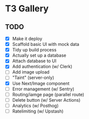 # T3 Gallery

## TODO

- [x] Make it deploy
- [x] Scaffold basic UI with mock data
- [x] Tidy up build process
- [x] Actually set up a database
- [x] Attach database to UI
- [x] Add authentication (w/ Clerk)
- [ ] Add image upload
- [ ] "Taint" (server-only)
- [x] Use Next/Image component
- [ ] Error management (w/ Sentry)
- [ ] Routing/iamge page (parallel route)
- [ ] Delete button (w/ Server Actions)
- [ ] Analytics (w/ Posthog)
- [ ] Ratelimiting (w/ Upstash)
